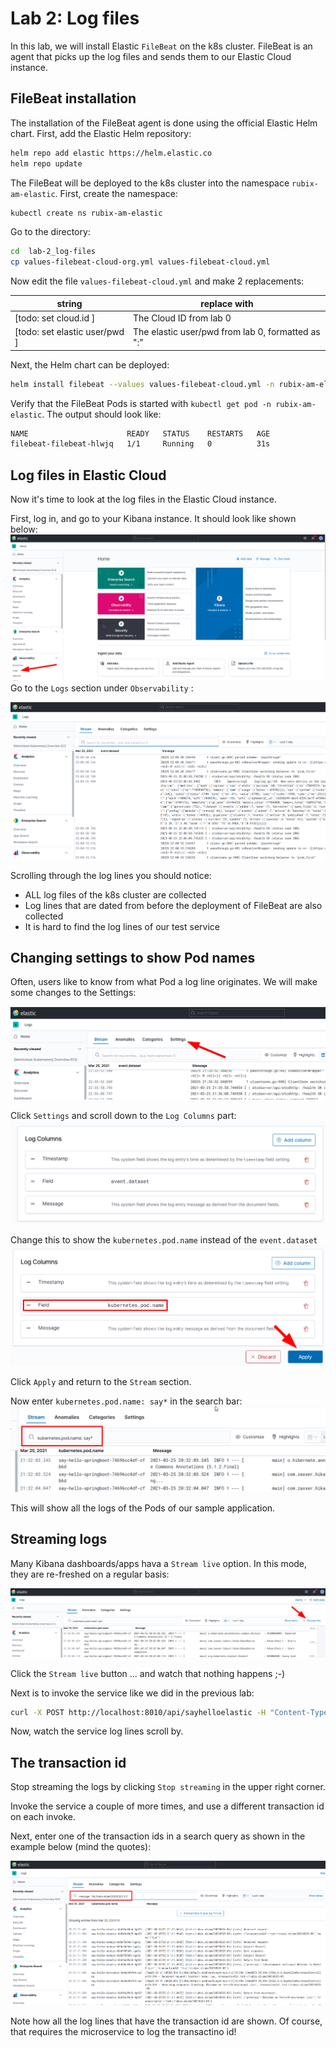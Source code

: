 # Lab 2: Log files

In this lab, we will install Elastic `FileBeat` on the k8s cluster. FileBeat is an agent that picks up the log files and sends them to our Elastic Cloud instance.

## FileBeat installation

The installation of the FileBeat agent is done using the official Elastic Helm chart. First, add the Elastic Helm repository:
```bash
helm repo add elastic https://helm.elastic.co
helm repo update
```

The FileBeat will be deployed to the k8s cluster into the namespace `rubix-am-elastic`. First, create the namespace:
```bash
kubectl create ns rubix-am-elastic
```

Go to the directory:

```bash
cd  lab-2_log-files
cp values-filebeat-cloud-org.yml values-filebeat-cloud.yml
```

Now edit the file `values-filebeat-cloud.yml` and make 2 replacements:

| string | replace with |
|--------|--------------|
| [todo: set cloud.id ] | The Cloud ID from lab 0 | 
| [todo: set elastic user/pwd ] | The elastic user/pwd from lab 0, formatted as "<user>:<password>"  | 


Next, the Helm chart can be deployed:
```bash
helm install filebeat --values values-filebeat-cloud.yml -n rubix-am-elastic elastic/filebeat
```

Verify that the FileBeat Pods is started with `kubectl get pod -n rubix-am-elastic`. The output should look like:

```bash
NAME                      READY   STATUS    RESTARTS   AGE
filebeat-filebeat-hlwjq   1/1     Running   0          31s
```

## Log files in Elastic Cloud

Now it's time to look at the log files in the Elastic Cloud instance.

First, log in, and go to your Kibana instance. It should look like shown below:
![Kibana](img/filebeat_001.png)
Go to the `Logs` section under `Observability` :

![observability-logs](img/filebeat_002.png)

Scrolling through the log lines you should notice:
- ALL log files of the k8s cluster are collected
- Log lines that are dated from before the deployment of FileBeat are also collected
- It is hard to find the log lines of our test service

## Changing settings to show Pod names

Often, users like to know from what Pod a log line originates. We will make some changes to the Settings:

![settings](img/filebeat_003.png)

Click `Settings` and scroll down to the `Log Columns` part:
![log columns](img/filebeat_004.png)

Change this to show the `kubernetes.pod.name` instead of the `event.dataset`
![k8s pod name](img/filebeat_005.png)


Click `Apply` and return to the `Stream` section.

Now enter `kubernetes.pod.name: say*` in the search bar:
![search say](img/filebeat_006.png)


This will show all the logs of the Pods of our sample application.

## Streaming logs

Many Kibana dashboards/apps hava a `Stream live`  option. In this mode, they are re-freshed on a regular basis:

![stream live](img/filebeat_007.png)

Click the `Stream live` button ... and watch that nothing happens ;-)

Next is to invoke the service like we did in the previous lab:
```bash
curl -X POST http://localhost:8010/api/sayhelloelastic -H "Content-Type: application/json" -d '{"transactionId" : "tid://rubix.nl/am/20210325-02", "name": "Luc" }'
```
Now, watch the service log lines scroll by.

## The transaction id

Stop streaming the logs by clicking `Stop streaming` in the upper right corner. 

Invoke the service a couple of more times, and use a different transaction id on each invoke.

Next, enter one of the transaction ids in a search query as shown in the example below (mind the quotes):

![search for transaction](img/filebeat_008.png)

Note how all the log lines that have the transaction id are shown. Of course, that requires the microservice to log the transactino id!
